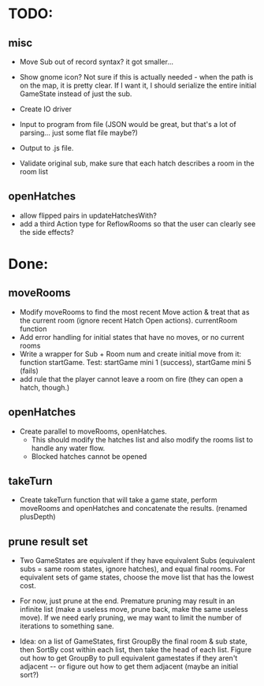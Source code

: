 # TODO:

## misc
* Move Sub out of record syntax? it got smaller...
* Show gnome icon?  Not sure if this is actually needed - when the path is on the map, it is pretty clear. If I want it, I should serialize the entire initial GameState instead of just the sub.

* Create IO driver
 * Input to program from file (JSON would be great, but that's a lot of parsing... just some flat file maybe?)
 * Output to .js file.


* Validate original sub, make sure that each hatch describes a room in the room list



## openHatches
* allow flipped pairs in updateHatchesWith?
* add a third Action type for ReflowRooms so that the user can clearly see the side effects?




# Done:
## moveRooms 
* Modify moveRooms to find the most recent Move action & treat that as the current room (ignore recent Hatch Open actions). currentRoom function
* Add error handling for initial states that have no moves, or no current rooms
* Write a wrapper for Sub + Room num and create initial move from it: function startGame.  Test: startGame mini 1 (success), startGame mini 5 (fails)
* add rule that the player cannot leave a room on fire (they can open a hatch, though.)

## openHatches
* Create parallel to moveRooms, openHatches.  
  * This should modify the hatches list and also modify the rooms list to handle any water flow.  
  * Blocked hatches cannot be opened

## takeTurn
* Create takeTurn function that will take a game state, perform moveRooms and openHatches and concatenate the results.  (renamed plusDepth)


## prune result set
* Two GameStates are equivalent if they have equivalent Subs (equivalent subs = same room states, ignore hatches), and equal final rooms.  For equivalent sets of game states, choose the move list that has the lowest cost.
* For now, just prune at the end.  Premature pruning may result in an infinite list (make a useless move, prune back, make the same useless move). If we need early pruning, we may want to limit the number of iterations to something sane.

* Idea: on a list of GameStates, first GroupBy the final room & sub state, then SortBy cost within each list, then take the head of each list.  Figure out how to get GroupBy to pull equivalent gamestates if they aren't adjacent -- or figure out how to get them adjacent (maybe an initial sort?)
